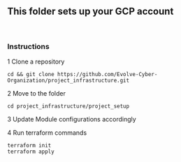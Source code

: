 ## This folder sets up your GCP account

<br>

### Instructions
1 Clone a repository 
```
cd && git clone https://github.com/Evolve-Cyber-Organization/project_infrastructure.git
```

2 Move to the folder

``` 
cd project_infrastructure/project_setup
```

3 Update Module configurations accordingly

4 Run terraform commands
```
terraform init
terraform apply
```